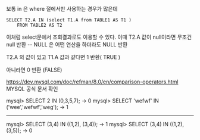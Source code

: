 보통 in 은 where 절에서만 사용하는 경우가 많은데 
```
SELECT T2.A IN (select T1.A from TABLE1 AS T1 )
	FROM TABLE2 AS T2
```
이처럼 select문에서 조회결과로도 이용할 수  있다. 
이때 T2.A 값이 null이라면 무조건 null 반환   -- NULL 은 어떤 연산을 하더라도 NULL 반환

T2.A 의 값이 있고  T1.A 값과 같다면  1 반환( TRUE )

아니라면 
0 반환 (FALSE)


https://dev.mysql.com/doc/refman/8.0/en/comparison-operators.html MYSQL 공식 문서 확인 

mysql> SELECT 2 IN (0,3,5,7);
        -> 0
mysql> SELECT 'wefwf' IN ('wee','wefwf','weg');
        -> 1
        
--------------------------------------------------

mysql> SELECT (3,4) IN ((1,2), (3,4));
        -> 1
mysql> SELECT (3,4) IN ((1,2), (3,5));
        -> 0
        
